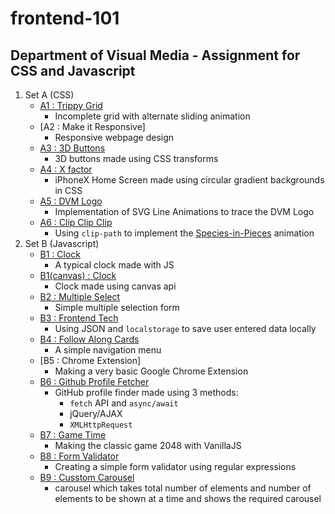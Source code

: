 # frontend-101
## Department of Visual Media - Assignment for CSS and Javascript
1. Set A (CSS)
    - [A1 : Trippy Grid](https://siddharthkatyal.github.io/frontend-101/A/1.html)
       - Incomplete grid with alternate sliding animation
    - [A2 : Make it Responsive]
       - Responsive webpage design
    - [A3 : 3D Buttons](https://siddharthkatyal.github.io/frontend-101/A/3.html)
       - 3D buttons made using CSS transforms 
    - [A4 : X factor](https://siddharthkatyal.github.io/frontend-101/A/4.html)
        - iPhoneX Home Screen made using circular gradient backgrounds in CSS
    - [A5 : DVM Logo](https://siddharthkatyal.github.io/frontend-101/A/5.html)
       - Implementation of SVG Line Animations to trace the DVM Logo
    - [A6 : Clip Clip Clip](https://siddharthkatyal.github.io/frontend-101/A/6.html)
       - Using `clip-path` to implement the [Species-in-Pieces](http://www.species-in-pieces.com/) animation
2. Set B (Javascript)
    - [B1 : Clock](https://siddharthkatyal.github.io/frontend-101/B/1.html)
         - A typical clock made with JS 
    - [B1(canvas) : Clock](https://siddharthkatyal.github.io/frontend-101/B/1canvas.html)
        - Clock made using canvas api
    - [B2 : Multiple Select](https://siddharthkatyal.github.io/frontend-101/B/2.html)
        - Simple multiple selection form 
    - [B3 : Frontend Tech](https://siddharthkatyal.github.io/frontend-101/B/3.html)
        - Using JSON and `localstorage` to save user entered data locally
    - [B4 : Follow Along Cards](https://siddharthkatyal.github.io/frontend-101/B/4.html)
        -  A simple navigation menu
    - [B5 : Chrome Extension]
        - Making a very basic Google Chrome Extension
    - [B6 : Github Profile Fetcher](https://siddharthkatyal.github.io/frontend-101/B/6.html)
         - GitHub profile finder made using 3 methods:
            - `fetch` API and `async/await`
            - jQuery/AJAX
            - `XMLHttpRequest`
    - [B7 : Game Time](https://siddharthkatyal.github.io/frontend-101/B/B7/index.html)
        - Making the classic game 2048 with VanillaJS
    - [B8 : Form Validator](https://siddharthkatyal.github.io/frontend-101/B/8.html)
        - Creating a simple form validator using regular expressions
    - [B9 : Cusstom Carousel](https://siddharthkatyal.github.io/frontend-101/B/9.html)
       - carousel which takes total number of elements and number of elements to be shown at a time and shows the required carousel
